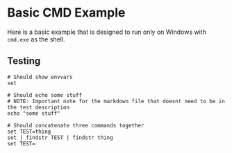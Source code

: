 Basic CMD Example
=================

Here is a basic example that is designed to run only on Windows with `cmd.exe` as the shell.

Testing
-------

```
# Should show envvars
set

# Should echo some stuff
# NOTE: Important note for the markdown file that doesnt need to be in the test description
echo "some stuff"

# Should concatenate three commands together
set TEST=thing
set | findstr TEST | findstr thing
set TEST=
```
